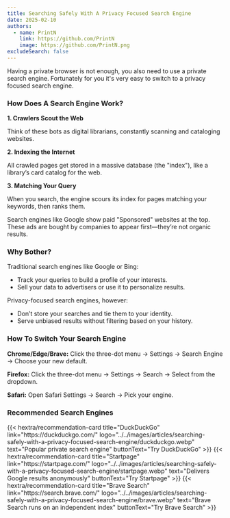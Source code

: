 ```yaml
---
title: Searching Safely With A Privacy Focused Search Engine
date: 2025-02-10
authors:
  - name: PrintN
    link: https://github.com/PrintN
    image: https://github.com/PrintN.png
excludeSearch: false
---
```


Having a private browser is not enough, you also need to use a private search engine. Fortunately for you it's very easy to switch to a privacy focused search engine.

### How Does A Search Engine Work?

**1. Crawlers Scout the Web**

Think of these bots as digital librarians, constantly scanning and cataloging websites.

**2. Indexing the Internet**

All crawled pages get stored in a massive database (the "index"), like a library’s card catalog for the web.

**3. Matching Your Query**

When you search, the engine scours its index for pages matching your keywords, then ranks them.

Search engines like Google show paid "Sponsored" websites at the top. These ads are bought by companies to appear first—they’re not organic results.

### Why Bother?

Traditional search engines like Google or Bing:

- Track your queries to build a profile of your interests.
- Sell your data to advertisers or use it to personalize results.

Privacy-focused search engines, however:

- Don’t store your searches and tie them to your identity.
- Serve unbiased results without filtering based on your history.

### How To Switch Your Search Engine

**Chrome/Edge/Brave:**
Click the three-dot menu → Settings → Search Engine → Choose your new default.

**Firefox:**
Click the three-dot menu → Settings → Search → Select from the dropdown.

**Safari:**
Open Safari Settings → Search → Pick your engine.

### Recommended Search Engines

<div class="recommendations">
  <div class="grid">
    {{< hextra/recommendation-card title="DuckDuckGo" link="https://duckduckgo.com/" logo="../../images/articles/searching-safely-with-a-privacy-focused-search-engine/duckduckgo.webp" text="Popular private search engine" buttonText="Try DuckDuckGo" >}}
    {{< hextra/recommendation-card title="Startpage" link="https://startpage.com/" logo="../../images/articles/searching-safely-with-a-privacy-focused-search-engine/startpage.webp" text="Delivers Google results anonymously" buttonText="Try Startpage" >}}
    {{< hextra/recommendation-card title="Brave Search" link="https://search.brave.com/" logo="../../images/articles/searching-safely-with-a-privacy-focused-search-engine/brave.webp" text="Brave Search runs on an independent index" buttonText="Try Brave Search" >}}
  </div>
</div>
